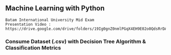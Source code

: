 ## Machine Learning with Python

```
Batam International University Mid Exam
Presentation Video : https://drive.google.com/drive/folders/19Ig0gnZ0nmlPGqX4EH9E02o0QdsRrDAg
```

### Consume Dataset (.csv) with Decision Tree Algorithm & Classification Metrics
